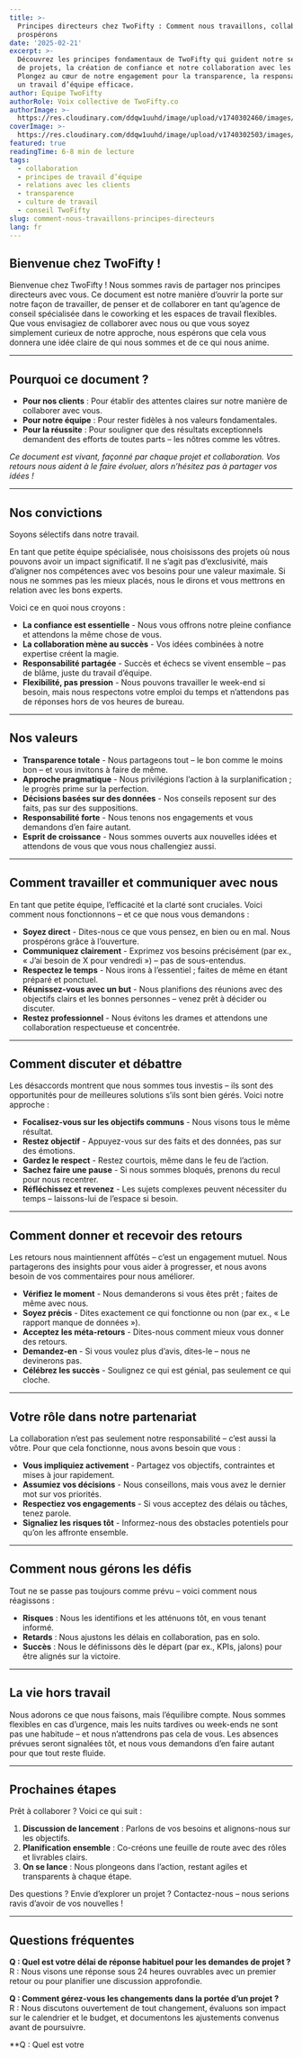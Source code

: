 ```yaml
---
title: >-
  Principes directeurs chez TwoFifty : Comment nous travaillons, collaborons et
  prospérons
date: '2025-02-21'
excerpt: >-
  Découvrez les principes fondamentaux de TwoFifty qui guident notre sélection
  de projets, la création de confiance et notre collaboration avec les clients.
  Plongez au cœur de notre engagement pour la transparence, la responsabilité et
  un travail d’équipe efficace.
author: Équipe TwoFifty
authorRole: Voix collective de TwoFifty.co
authorImage: >-
  https://res.cloudinary.com/ddqw1uuhd/image/upload/v1740302460/images/team/twofifty-team_ecvhkp.jpg
coverImage: >-
  https://res.cloudinary.com/ddqw1uuhd/image/upload/v1740302503/images/blog/how-we-wrok_pnpvhf.webp
featured: true
readingTime: 6-8 min de lecture
tags:
  - collaboration
  - principes de travail d’équipe
  - relations avec les clients
  - transparence
  - culture de travail
  - conseil TwoFifty
slug: comment-nous-travaillons-principes-directeurs
lang: fr
---
```


## Bienvenue chez TwoFifty !

Bienvenue chez TwoFifty ! Nous sommes ravis de partager nos principes directeurs avec vous. Ce document est notre manière d’ouvrir la porte sur notre façon de travailler, de penser et de collaborer en tant qu’agence de conseil spécialisée dans le coworking et les espaces de travail flexibles. Que vous envisagiez de collaborer avec nous ou que vous soyez simplement curieux de notre approche, nous espérons que cela vous donnera une idée claire de qui nous sommes et de ce qui nous anime.

---

## Pourquoi ce document ?

- **Pour nos clients** : Pour établir des attentes claires sur notre manière de collaborer avec vous.
- **Pour notre équipe** : Pour rester fidèles à nos valeurs fondamentales.
- **Pour la réussite** : Pour souligner que des résultats exceptionnels demandent des efforts de toutes parts – les nôtres comme les vôtres.

_Ce document est vivant, façonné par chaque projet et collaboration. Vos retours nous aident à le faire évoluer, alors n’hésitez pas à partager vos idées !_

---

## Nos convictions

Soyons sélectifs dans notre travail.

En tant que petite équipe spécialisée, nous choisissons des projets où nous pouvons avoir un impact significatif. Il ne s’agit pas d’exclusivité, mais d’aligner nos compétences avec vos besoins pour une valeur maximale. Si nous ne sommes pas les mieux placés, nous le dirons et vous mettrons en relation avec les bons experts.

Voici ce en quoi nous croyons :

- **La confiance est essentielle** - Nous vous offrons notre pleine confiance et attendons la même chose de vous.
- **La collaboration mène au succès** - Vos idées combinées à notre expertise créent la magie.
- **Responsabilité partagée** - Succès et échecs se vivent ensemble – pas de blâme, juste du travail d’équipe.
- **Flexibilité, pas pression** - Nous pouvons travailler le week-end si besoin, mais nous respectons votre emploi du temps et n’attendons pas de réponses hors de vos heures de bureau.

---

## Nos valeurs

- **Transparence totale** - Nous partageons tout – le bon comme le moins bon – et vous invitons à faire de même.
- **Approche pragmatique** - Nous privilégions l’action à la surplanification ; le progrès prime sur la perfection.
- **Décisions basées sur des données** - Nos conseils reposent sur des faits, pas sur des suppositions.
- **Responsabilité forte** - Nous tenons nos engagements et vous demandons d’en faire autant.
- **Esprit de croissance** - Nous sommes ouverts aux nouvelles idées et attendons de vous que vous nous challengiez aussi.

---

## Comment travailler et communiquer avec nous

En tant que petite équipe, l’efficacité et la clarté sont cruciales. Voici comment nous fonctionnons – et ce que nous vous demandons :

- **Soyez direct** - Dites-nous ce que vous pensez, en bien ou en mal. Nous prospérons grâce à l’ouverture.
- **Communiquez clairement** - Exprimez vos besoins précisément (par ex., « J’ai besoin de X pour vendredi ») – pas de sous-entendus.
- **Respectez le temps** - Nous irons à l’essentiel ; faites de même en étant préparé et ponctuel.
- **Réunissez-vous avec un but** - Nous planifions des réunions avec des objectifs clairs et les bonnes personnes – venez prêt à décider ou discuter.
- **Restez professionnel** - Nous évitons les drames et attendons une collaboration respectueuse et concentrée.

---

## Comment discuter et débattre

Les désaccords montrent que nous sommes tous investis – ils sont des opportunités pour de meilleures solutions s’ils sont bien gérés. Voici notre approche :

- **Focalisez-vous sur les objectifs communs** - Nous visons tous le même résultat.
- **Restez objectif** - Appuyez-vous sur des faits et des données, pas sur des émotions.
- **Gardez le respect** - Restez courtois, même dans le feu de l’action.
- **Sachez faire une pause** - Si nous sommes bloqués, prenons du recul pour nous recentrer.
- **Réfléchissez et revenez** - Les sujets complexes peuvent nécessiter du temps – laissons-lui de l’espace si besoin.

---

## Comment donner et recevoir des retours

Les retours nous maintiennent affûtés – c’est un engagement mutuel. Nous partagerons des insights pour vous aider à progresser, et nous avons besoin de vos commentaires pour nous améliorer.

- **Vérifiez le moment** - Nous demanderons si vous êtes prêt ; faites de même avec nous.
- **Soyez précis** - Dites exactement ce qui fonctionne ou non (par ex., « Le rapport manque de données »).
- **Acceptez les méta-retours** - Dites-nous comment mieux vous donner des retours.
- **Demandez-en** - Si vous voulez plus d’avis, dites-le – nous ne devinerons pas.
- **Célébrez les succès** - Soulignez ce qui est génial, pas seulement ce qui cloche.

---

## Votre rôle dans notre partenariat

La collaboration n’est pas seulement notre responsabilité – c’est aussi la vôtre. Pour que cela fonctionne, nous avons besoin que vous :

- **Vous impliquiez activement** - Partagez vos objectifs, contraintes et mises à jour rapidement.
- **Assumiez vos décisions** - Nous conseillons, mais vous avez le dernier mot sur vos priorités.
- **Respectiez vos engagements** - Si vous acceptez des délais ou tâches, tenez parole.
- **Signaliez les risques tôt** - Informez-nous des obstacles potentiels pour qu’on les affronte ensemble.

---

## Comment nous gérons les défis

Tout ne se passe pas toujours comme prévu – voici comment nous réagissons :

- **Risques** : Nous les identifions et les atténuons tôt, en vous tenant informé.
- **Retards** : Nous ajustons les délais en collaboration, pas en solo.
- **Succès** : Nous le définissons dès le départ (par ex., KPIs, jalons) pour être alignés sur la victoire.

---

## La vie hors travail

Nous adorons ce que nous faisons, mais l’équilibre compte. Nous sommes flexibles en cas d’urgence, mais les nuits tardives ou week-ends ne sont pas une habitude – et nous n’attendrons pas cela de vous. Les absences prévues seront signalées tôt, et nous vous demandons d’en faire autant pour que tout reste fluide.

---

## Prochaines étapes

Prêt à collaborer ? Voici ce qui suit :

1. **Discussion de lancement** : Parlons de vos besoins et alignons-nous sur les objectifs.
2. **Planification ensemble** : Co-créons une feuille de route avec des rôles et livrables clairs.
3. **On se lance** : Nous plongeons dans l’action, restant agiles et transparents à chaque étape.

Des questions ? Envie d’explorer un projet ? Contactez-nous – nous serions ravis d’avoir de vos nouvelles !

---

## Questions fréquentes

**Q : Quel est votre délai de réponse habituel pour les demandes de projet ?**  
R : Nous visons une réponse sous 24 heures ouvrables avec un premier retour ou pour planifier une discussion approfondie.

**Q : Comment gérez-vous les changements dans la portée d’un projet ?**  
R : Nous discutons ouvertement de tout changement, évaluons son impact sur le calendrier et le budget, et documentons les ajustements convenus avant de poursuivre.

**Q : Quel est votre
